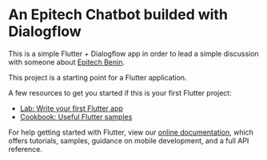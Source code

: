 # An Epitech Chatbot builded with Dialogflow

This is a simple Flutter + Dialogflow app in order to lead a simple discussion
with someone about [Epitech Benin](https://epitech.bj/).

This project is a starting point for a Flutter application.

A few resources to get you started if this is your first Flutter project:

- [Lab: Write your first Flutter app](https://flutter.dev/docs/get-started/codelab)
- [Cookbook: Useful Flutter samples](https://flutter.dev/docs/cookbook)

For help getting started with Flutter, view our
[online documentation](https://flutter.dev/docs), which offers tutorials,
samples, guidance on mobile development, and a full API reference.
